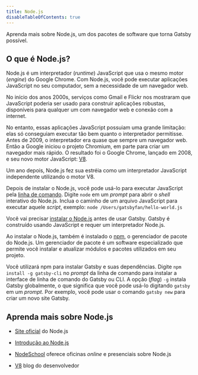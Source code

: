 ```yaml
---
title: Node.js
disableTableOfContents: true
---
```


Aprenda mais sobre Node.js, um dos pacotes de software que torna Gatsby possível.

## O que é Node.js?

Node.js é um interpretador (_runtime_) JavaScript que usa o mesmo motor (_engine_) do Google Chrome. Com Node.js, você pode executar aplicações JavaScript no seu computador, sem a necessidade de um navegador web.

No início dos anos 2000s, serviços como Gmail e Flickr nos mostraram que JavaScript poderia ser usado para construir aplicações robustas, disponíveis para qualquer um com navegador web e conexão com a internet.

No entanto, essas aplicações JavaScript possuiam uma grande limitação: elas só conseguiam executar tão bem quanto o interpretador permitisse. Antes de 2009, o interpretador era quase que sempre um navegador web. Então a Google iniciou o projeto Chromium, em parte para criar um navegador mais rápido. O resultado foi o Google Chrome, lançado em 2008, e seu novo motor JavaScript: [V8](https://v8.dev/).

Um ano depois, Node.js fez sua estréia como um interpretador JavaScript independente utilizando o motor V8.

Depois de instalar o Node.js, você pode usá-lo para executar JavaScript pela [linha de comando](/docs/glossary#command-line). Digite `node` em um _prompt_ para abrir o _shell_ interativo do Node.js. Inclua o caminho de um arquivo JavaScript para executar aquele _script_, exemplo: `node /Users/gatsbyfan/hello-world.js`

Você vai precisar [instalar o Node.js](/tutorial/part-zero/#install-nodejs-for-your-appropriate-operating-system) antes de usar Gatsby. Gatsby é construído usando JavaScript e requer um interpretador Node.js.

Ao instalar o Node.js, também é instalado o [npm](/docs/glossary#npm), o gerenciador de pacote do Node.js. Um gerenciador de pacote é um software especializado que permite você instalar e atualizar módulos e pacotes utilizados em seu projeto.

Você utilizará npm para instalar Gatsby e suas dependências. Digite `npm install -g gatsby-cli` no _prompt_ da linha de comando para instalar a interface de linha de comando do Gatsby ou CLI. A opção (_flag_) `-g` instala Gatsby globalmente, o que significa que você pode usá-lo digitando `gatsby` em um _prompt_. Por exemplo, você pode usar o comando `gatsby new` para criar um novo site Gatsby.

## Aprenda mais sobre Node.js

- [Site oficial](https://nodejs.org/en/) do Node.js

- [Introdução ao Node.js](https://nodejs.dev)

- [NodeSchool](https://nodeschool.io/) oferece oficinas _online_ e presenciais sobre Node.js

- [V8](https://v8.dev/) blog do desenvolvedor
